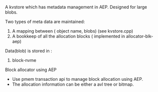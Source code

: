 A kvstore which has metadata management in AEP.
Designed for large blobs.

Two types of meta data are maintained:
1. A mapping between ( object name, blobs) (see kvstore.cpp)
2. A bookkeep of all the allocation blocks ( implemented in allocator-blk-aep)

Data(blob) is stored in :
1. block-nvme

Block allocator using AEP

* Use pmem transaction api to manage block allocation using AEP.
* The allocation information can be either a avl tree or bitmap. 
